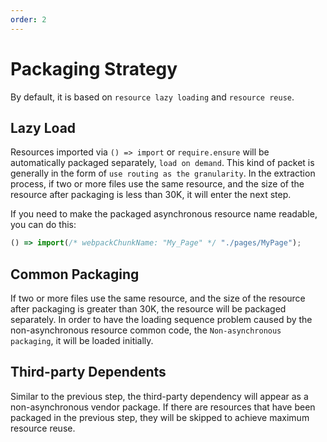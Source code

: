 ```yaml
---
order: 2
---
```


# Packaging Strategy

By default, it is based on `resource lazy loading` and `resource reuse`.

## Lazy Load

Resources imported via `() => import` or `require.ensure` will be automatically packaged separately, `load on demand`. This kind of packet is generally in the form of `use routing as the granularity`. In the extraction process, if two or more files use the same resource, and the size of the resource after packaging is less than 30K, it will enter the next step.

If you need to make the packaged asynchronous resource name readable, you can do this:

```js
() => import(/* webpackChunkName: "My_Page" */ "./pages/MyPage");
```

## Common Packaging

If two or more files use the same resource, and the size of the resource after packaging is greater than 30K, the resource will be packaged separately. In order to have the loading sequence problem caused by the non-asynchronous resource common code, the `Non-asynchronous packaging`, it will be loaded initially.

## Third-party Dependents

Similar to the previous step, the third-party dependency will appear as a non-asynchronous vendor package. If there are resources that have been packaged in the previous step, they will be skipped to achieve maximum resource reuse.
